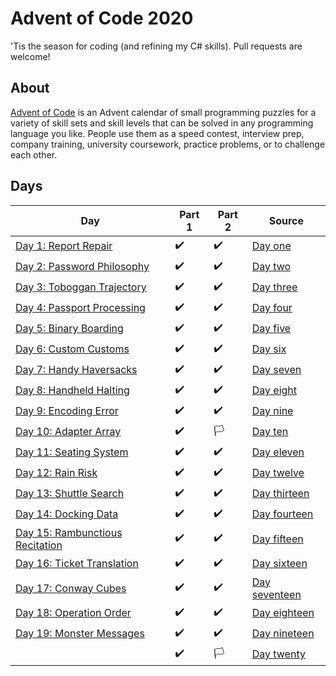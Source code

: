 ﻿ # Advent of Code 2020

 'Tis the season for coding (and refining my C# skills). Pull requests are welcome!

 ## About
 [Advent of Code](https://adventofcode.com) is an Advent calendar of small programming puzzles for a variety of skill sets and skill levels that can be solved in any programming language you like. People use them as a speed contest, interview prep, company training, university coursework, practice problems, or to challenge each other.

 ## Days

 Day|Part 1|Part 2|Source
 -|-|-|-|
[Day 1: Report Repair](https://adventofcode.com/2020/day/1)|✔️|✔️|[Day one](https://github.com/hlim29/AdventOfCode2020/blob/master/Days/DayOne.cs)|
[Day 2: Password Philosophy](https://adventofcode.com/2020/day/2)|✔️|✔️|[Day two](https://github.com/hlim29/AdventOfCode2020/blob/master/Days/DayTwo.cs)|
[Day 3: Toboggan Trajectory](https://adventofcode.com/2020/day/3)|✔️|✔️|[Day three](https://github.com/hlim29/AdventOfCode2020/blob/master/Days/DayThree.cs)|
[Day 4: Passport Processing](https://adventofcode.com/2020/day/4)|✔️|✔️|[Day four](https://github.com/hlim29/AdventOfCode2020/blob/master/Days/DayFour.cs)|
[Day 5: Binary Boarding](https://adventofcode.com/2020/day/5)|✔️|✔️|[Day five](https://github.com/hlim29/AdventOfCode2020/blob/master/Days/DayFive.cs)|
[Day 6: Custom Customs](https://adventofcode.com/2020/day/6)|✔️|✔️|[Day six](https://github.com/hlim29/AdventOfCode2020/blob/master/Days/DaySix.cs)|
[Day 7: Handy Haversacks](https://adventofcode.com/2020/day/7)|✔️|✔️|[Day seven](https://github.com/hlim29/AdventOfCode2020/blob/master/Days/DaySeven.cs)|
[Day 8: Handheld Halting](https://adventofcode.com/2020/day/8)|✔️|✔️|[Day eight](https://github.com/hlim29/AdventOfCode2020/blob/master/Days/DayEight.cs)|
[Day 9: Encoding Error](https://adventofcode.com/2020/day/9)|✔️|✔️|[Day nine](https://github.com/hlim29/AdventOfCode2020/blob/master/Days/DayNine.cs)|
[Day 10: Adapter Array](https://adventofcode.com/2020/day/10)|✔️|🏳️|[Day ten](https://github.com/hlim29/AdventOfCode2020/blob/master/Days/DayTen.cs)|
[Day 11: Seating System](https://adventofcode.com/2020/day/11)|✔️|✔️|[Day eleven](https://github.com/hlim29/AdventOfCode2020/blob/master/Days/DayEleven.cs)|
[Day 12: Rain Risk](https://adventofcode.com/2020/day/12)|✔️|✔️|[Day twelve](https://github.com/hlim29/AdventOfCode2020/blob/master/Days/DayTwelve.cs)|
[Day 13: Shuttle Search](https://adventofcode.com/2020/day/13)|✔️|✔️|[Day thirteen](https://github.com/hlim29/AdventOfCode2020/blob/master/Days/DayThirteen.cs)|
[Day 14: Docking Data](https://adventofcode.com/2020/day/14)|✔️|✔️|[Day fourteen](https://github.com/hlim29/AdventOfCode2020/blob/master/Days/DayFourteen.cs)|
[Day 15: Rambunctious Recitation](https://adventofcode.com/2020/day/15)|✔️|✔️|[Day fifteen](https://github.com/hlim29/AdventOfCode2020/blob/master/Days/DayFifteen.cs)|
[Day 16: Ticket Translation](https://adventofcode.com/2020/day/16)|✔️|✔️|[Day sixteen](https://github.com/hlim29/AdventOfCode2020/blob/master/Days/DaySixteen.cs)|
[Day 17: Conway Cubes](https://adventofcode.com/2020/day/17)|✔️|✔️|[Day seventeen](https://github.com/hlim29/AdventOfCode2020/blob/master/Days/DaySeventeen.cs)|
[Day 18: Operation Order](https://adventofcode.com/2020/day/18)|✔️|✔️|[Day eighteen](https://github.com/hlim29/AdventOfCode2020/blob/master/Days/DayEighteen.cs)|
[Day 19: Monster Messages](https://adventofcode.com/2020/day/19)|✔️|✔️|[Day nineteen](https://github.com/hlim29/AdventOfCode2020/blob/master/Days/DayNineteen.cs)|
[](https://adventofcode.com/2020/day/20)|✔️|🏳️|[Day twenty](https://github.com/hlim29/AdventOfCode2020/blob/master/Days/DayTwenty.cs)|
